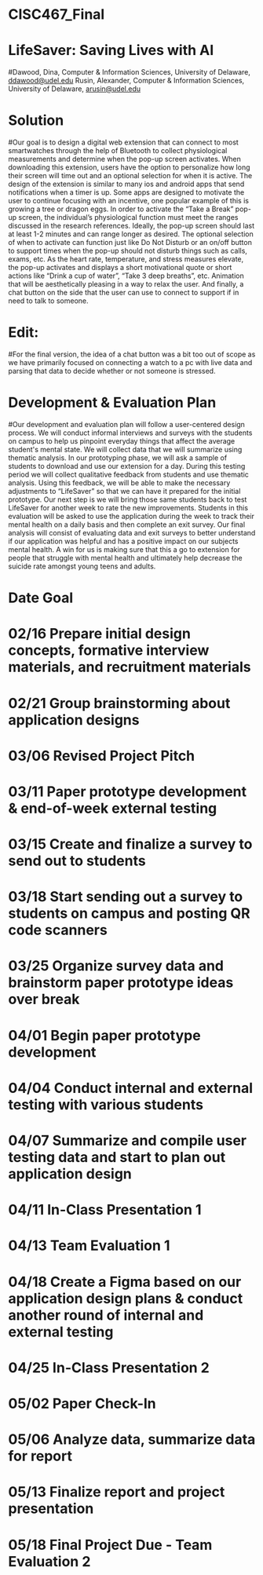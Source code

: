 # CISC467_Final

# LifeSaver: Saving Lives with AI

#Dawood, Dina, Computer & Information Sciences, University of Delaware, ddawood@udel.edu
Rusin, Alexander, Computer & Information Sciences, University of Delaware, arusin@udel.edu

# Solution
#Our goal is to design a digital web extension that can connect to most smartwatches through the help of Bluetooth to collect physiological measurements and determine when the pop-up screen activates. When downloading this extension, users have the option to personalize how long their screen will time out and an optional selection for when it is active. The design of the extension is similar to many ios and android apps that send notifications when a timer is up. Some apps are designed to motivate the user to continue focusing with an incentive, one popular example of this is growing a tree or dragon eggs. In order to activate the “Take a Break” pop-up screen, the individual’s physiological function must meet the ranges discussed in the research references. Ideally, the pop-up screen should last at least 1-2 minutes and can range longer as desired. The optional selection of when to activate can function just like Do Not Disturb or an on/off button to support times when the pop-up should not disturb things such as calls, exams, etc. As the heart rate, temperature, and stress measures elevate, the pop-up activates and displays a short motivational quote or short actions like “Drink a cup of water”, “Take 3 deep breaths”, etc. Animation that will be aesthetically pleasing in a way to relax the user. And finally, a chat button on the side that the user can use to connect to support if in need to talk to someone.

# Edit: 
#For the final version, the idea of a chat button was a bit too out of scope as we have primarily focused on connecting a watch to a pc with live data and parsing that data to decide whether or not someone is stressed.

# Development & Evaluation Plan
#Our development and evaluation plan will follow a user-centered design process. We will conduct informal interviews and surveys with the students on campus to help us pinpoint everyday things that affect the average student's mental state. We will collect data that we will summarize using thematic analysis. In our prototyping phase, we will ask a sample of students to download and use our extension for a day. During this testing period we will collect qualitative feedback from students and use thematic analysis. Using this feedback, we will be able to make the necessary adjustments to “LifeSaver” so that we can have it prepared for the initial prototype. Our next step is we will bring those same students back to test LifeSaver for another week to rate the new improvements. Students in this evaluation will be asked to use the application during the week to track their mental health on a daily basis and then complete an exit survey. Our final analysis will consist of evaluating data and exit surveys to better understand if our application was helpful and has a positive impact on our subjects mental health. A win for us is making sure that this a go to extension for people that struggle with mental health and ultimately help decrease the suicide rate amongst young teens and adults.

# Date Goal
# 02/16 Prepare initial design concepts, formative interview materials, and recruitment materials
# 02/21 Group brainstorming about application designs
# 03/06 Revised Project Pitch
# 03/11 Paper prototype development & end-of-week external testing
# 03/15 Create and finalize a survey to send out to students
# 03/18 Start sending out a survey to students on campus and posting QR code scanners
# 03/25 Organize survey data and brainstorm paper prototype ideas over break
# 04/01 Begin paper prototype development
# 04/04 Conduct internal and external testing with various students
# 04/07 Summarize and compile user testing data and start to plan out application design
# 04/11 In-Class Presentation 1
# 04/13 Team Evaluation 1
# 04/18 Create a Figma based on our application design plans & conduct another round of internal and external testing
# 04/25 In-Class Presentation 2
# 05/02 Paper Check-In
# 05/06 Analyze data, summarize data for report
# 05/13 Finalize report and project presentation
# 05/18 Final Project Due - Team Evaluation 2
